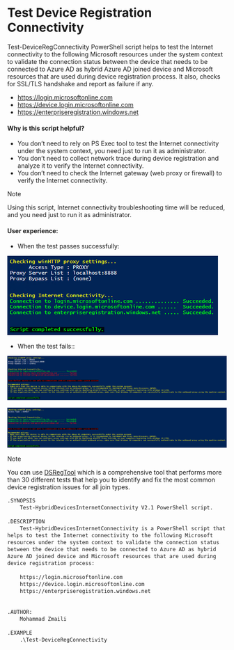# Test Device Registration Connectivity
Test-DeviceRegConnectivity PowerShell script helps to test the Internet connectivity to the following Microsoft resources under the system context to validate the connection status between the device that needs to be connected to Azure AD as hybrid Azure AD joined device and Microsoft resources that are used during device registration process. It also, checks for SSL/TLS handshake and report as failure if any.

  - https://login.microsoftonline.com
  - https://device.login.microsoftonline.com
  - https://enterpriseregistration.windows.net
 
 

#### Why is this script helpful?
  - You don’t need to rely on PS Exec tool to test the Internet connectivity under the system context, you need just to run it as administrator.
  - You don’t need to collect network trace during device registration and analyze it to verify the Internet connectivity.
  - You don’t need to check the Internet gateway (web proxy or firewall) to verify the Internet connectivity.


> [!NOTE]
> Using this script, Internet connectivity troubleshooting time will be reduced, and you need just to run it as administrator.

#### User experience:

- When the test passes successfully: 

![TestPass](https://github.com/mzmaili/TestDeviceRegConnectivity/blob/master/pass.png)

- When the test fails:: 

![TestFail1](https://github.com/mzmaili/TestDeviceRegConnectivity/blob/master/f1.png)

![TestFail2](https://github.com/mzmaili/TestDeviceRegConnectivity/blob/master/f3.png)

> [!NOTE]
> You can use [DSRegTool](https://github.com/mzmaili/DSRegTool) which is a comprehensive tool that performs more than 30 different tests that help you to identify and fix the most common device registration issues for all join types.

```azurepowershell
.SYNOPSIS 
    Test-HybridDevicesInternetConnectivity V2.1 PowerShell script. 
 
.DESCRIPTION 
    Test-HybridDevicesInternetConnectivity is a PowerShell script that helps to test the Internet connectivity to the following Microsoft resources under the system context to validate the connection status between the device that needs to be connected to Azure AD as hybrid Azure AD joined device and Microsoft resources that are used during device registration process: 
 
    https://login.microsoftonline.com 
    https://device.login.microsoftonline.com 
    https://enterpriseregistration.windows.net 
 
 
.AUTHOR: 
    Mohammad Zmaili 
 
.EXAMPLE 
    .\Test-DeviceRegConnectivity
```
